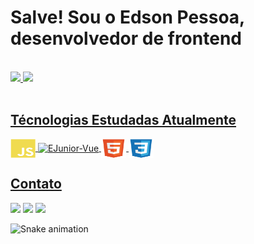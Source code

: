 <h1>Salve! Sou o Edson Pessoa, desenvolvedor de frontend</h1><br>

<div display:inline_block>
  <a href="https://github.com/ejuniorpessoa">
  <img height="180em" src="https://github-readme-stats.vercel.app/api?username=ejuniorpessoa&show_icons=true&theme=midnight-purple&include_all_commits=true&count_private=true"/>
  <img height="180em" src="https://github-readme-stats.vercel.app/api/top-langs/?username=ejuniorpessoa&layout=compact&langs_count=7&theme=midnight-purple"/>
</div>
  
  
<div style="display: inline_block"><br>
   <h2> Técnologias Estudadas Atualmente </h2>
  <img align="center" alt="EJunior-JS" height="30" width="40" src="https://raw.githubusercontent.com/devicons/devicon/master/icons/javascript/javascript-plain.svg">    
  <img align="center" alt="EJunior-Vue" height="30" width="40"
src="https://cdn.jsdelivr.net/gh/devicons/devicon/icons/vuejs/vuejs-original.svg">   
  <img align="center" alt="EJunior-HTML" height="30" width="40" src="https://raw.githubusercontent.com/devicons/devicon/master/icons/html5/html5-original.svg">
  <img align="center" alt="EJunior-CSS" height="30" width="40" src="https://raw.githubusercontent.com/devicons/devicon/master/icons/css3/css3-original.svg">  
</div>
  

  
<div>
   <h2> Contato </h2>
 <a href="https://api.whatsapp.com/send?phone=5544997110856" target="_blank"><img src="https://img.shields.io/badge/WhatsApp-25D366?style=for-the-badge&logo=whatsapp&logoColor=white" target="_blank"></a>   
  <a href="https://www.linkedin.com/in/edson-pessoa-14179a171/" target="_blank"><img src="https://img.shields.io/badge/-LinkedIn-%230077B5?style=for-the-badge&logo=linkedin&logoColor=white" target="_blank"></a>
  <a href="mailto:ejunior.pessoa@gmail.com" target="_blank"><img src="https://img.shields.io/badge/Gmail-D14836?style=for-the-badge&logo=gmail&logoColor=white"></a>
  <br>
</div>
  

 ![Snake animation](https://github.com/ejuniorpessoa/ejuniorpessoa/blob/output/github-contribution-grid-snake.svg)
